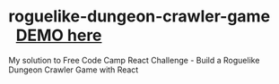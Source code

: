 # roguelike-dungeon-crawler-game   &nbsp; &nbsp; &nbsp; [DEMO here](https://ziweidream.github.io/roguelike-game-react/)
My solution to Free Code Camp React Challenge - Build a Roguelike Dungeon Crawler Game with React 
